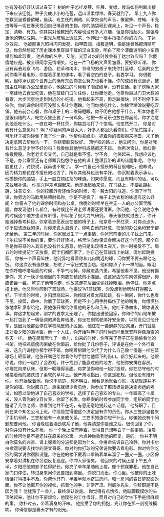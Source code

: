 你有没有好好认识过春天？
树的叶子怎样发芽、伸展、变绿，候鸟如何判断出接下来应该迁徙，种子变成小小的花苞，远山温柔缥缈。春天就到了。
早上九点你在教室里昏昏欲睡，晨读、班主任的训诫、同学交谈的声音，像蜜蜂、苍蝇、甲壳虫等等一切在春天找回自己嗓音的生物。你的脑袋砸到课桌上，听见一个声音，稳定、清晰、有力。你其实对他教授的内容也没有多大兴趣，但是你抬起头，勉强尊重他的劳动成果。一束光从玻璃上透过来，他伸出一根手指指向你的方向。
丁达尔效应。
他被那束光照得闪闪发亮。指甲圆润，指腹透明，像是连骨骼都清晰可见。你忽然想起了历史课本里穿越千载的汉白玉兽，明白了那个薄而透明的小东西缘何如此珍贵。
他点你的名字。艾伦，光穿过水的时候会有丁达尔效应吗？
你傻傻地应是。被全班同学无情嘲笑。他在一片飞扬的笑声里皱眉。要好好听课。
你没有再去观察飞鸟、游鱼、花草和树木，邻班的男孩子来找你打篮球、后桌的女生问你看不看电影，你握着手里的课本，看了看空白的卷子。我要学习。
你很聪明，但你承认这个世界上的确有东西你怎么努力也看不懂。你的成绩有点退步，被班主任叫到办公室里谈心，他路过的时候看了眼成绩单，没有说话。到了傍晚大家一窝蜂地去食堂吃饭，他在班级门口叫住你，让你跟他走。他带你越过门卫大叔的看管，大步流星地走到附近的小吃街。他看起来不高，但走路很快，时不时停下来催你，你的课余时间可没那么多让你磨蹭。他问你想吃什么，你稀里糊涂说要吃汉堡。他去前台点餐，你和桌子上的二维码瞪眼，你不明白他想干什么，所幸你也不是很纠结的人，吃完汉堡还要了一份鸡条。他把一杯可乐也放在你面前。你才注意到他没吃什么，一直在喝一杯红茶，你尴尬地打了个饱嗝。他忽然开口。
你是对我有什么意见吗？
啊？你疑问的声音太大，好多人都回头看你们。你急忙摆手，可乐杯子被你碰倒了撒了你一身。他帮你拿纸巾，抓着你的校服擦来擦去，末了他决定拿回去帮你洗一下。
你挠着脑袋说好。
回学校的路上，他又问你，你是对我有什么意见才学不好的吗？我看你其他学科成绩都还不错。
你再次否认，脸红得像猴屁股。你老老实实交代，自己就是看不懂、学不会。
他笑起来，我想应该也不是。办公室里还有老师跟我抱怨你在他的课上整理我带的课的错题集呢。
你的脸更红了，讨饶说，我再也不敢了。
学一门自己不擅长的科目很难吧，他却说，因为精力都花在不擅长的地方了，所以其他科也没有学好。
你沉默着表示承认。
他摸摸你的脑袋，手上一股立顿红茶的味道。如果你愿意，而且有时间的话，可以来找我补课。
你高兴得差点蹦起来。他却板起脸来说，在马路上，不要乱蹦乱跳，注意安全。
你的校服外套还给你的时候，有一股太阳的味道。你闻了半节课，你旁边的马脸用胳膊肘捣你，你是不是疯了，袖子上洗衣粉的味道有这么好闻？
你霸占了他的课余时间和办公桌，傍晚的时候坐在空无一人的办公室里解题。你发现他什么都会，有时候比任课老师讲得还要清晰。你问他，他会说他念书的时候这个地方也没有听懂，所以花了很大力气研究。
春天很快就过去了，你开始选择备考科目。你拿着志愿表坐在他的椅子上，他拿着一杯红茶，对你点点头。你不应该选我的课，对你来说太浪费了。你明白他的好意，把他的办公桌和安宁都还给他。
第二年的时候，你家里发生了一点事情，你爸爸前妻的儿子找上门来。卡尔拉说不关你的事，要你好好读书，格里沙向你保证会解决好这个问题。那个自称是你哥哥的人其实也没有什么恶意，他只是出现得太突兀，你一时接受不了。周五的时候提前半天放假，同学们都回家了，你自己在篮球场上拍球，偶尔起跳投篮。
你被一个声音叫住，他诧异地看着你和兀自跳远的球，问你要不要去跟他吃饭。
你这次没有选快餐，拐进了一家日式拉面店。他和你点了不一样的面。眼泪在你呼噜呼噜吸面的时候，不争气地掉。你藏进蒸汽里，希望他看不见。他没有揭穿你，夹了一筷子他碗里的牛肉放在精致的小牒里。说这家店的牛肉做得很好，你应该尝一尝。
吃完了他带你走，你故意走在后面偷偷抹掉眼泪。他停住，你差点撞上他。他又带你回到了篮球场。他提议1V1篮球赛，你没想到他居然打得那么好。下半场的时候，夕阳燃烧起来，你控球对着太阳起跳，有一瞬间，你什么也看不见。投篮，命中。你赢了篮球赛，但是不小心用手肘捣伤了他的嘴角。你慌慌张张地拿矿泉水给他，要他张开嘴给你看他的牙齿和舌头。他吐干净血水，跟你说没事。你这才想起来，刚才的要求太无理了。
你提出送他回家，你和你的山地车被一起打包到了一辆低调的黑色奔驰里。你坐在副驾驶绑好安全带。以前没见过他开车，是因为他都会停在学校隔壁的小区里。
他住在一套僻静的公寓里，开门就是正对着夕阳的落地窗。他一个人住，你开始写卷子的时候房间里就安静得像落雪的冬天一样。
他在厨房里忙了一会儿，出来的时候，你写完了卷子正在偷偷看他的书架。他把鸡蛋瘦肉粥放在你面前，给你批了几份卷子，评语是在他一个外行看来，这几门课程你都学得不错。你喝着粥跟他交代了为什么自己像个傻逼一样在篮球场上砸篮球。他张开嘴巴给你看你的手肘给他留下的伤口。都会好起来的。他跟你说。你们一起打了会游戏，终于找到了能赢过他的地方，他把你安排在客房。
你睡觉向来认床，但那一晚睡得香甜。你梦见你和他一起打篮球，你在防守他的时候搂着他的腰跌进了柔软的草坪上。他严肃地指出，你这是犯规，但他没有推开你。
你开始躲着他。你说不清楚、想不明白，但看见他就会心慌，拔腿就跑并不是你的错。你说服自己。后来就很少看见他，你参加了那场据说是决定命运的考试，如愿以偿地进了自己喜欢的学校，选择了自己喜欢的专业。一年蹿高了十厘米，没人管你的仪容仪表，你留了长发。你寒假的时候参加同学会，组织的同学也邀请了几位老师，你看到他并不在场，有意无意地提起这个话题。
他辞职了，目前在某个知名公司上班。你隐隐觉得他这个决定里有你的责任。你从三笠那里套来了手机号码，三笠和他有一点亲戚关系。三笠不知道你想干什么，你骗她说有个问题想要问他。
你当晚趁着酒劲联系了他，他弄清楚你是谁之后，很快回复了你，对你并没有什么芥蒂。
你一个晚上没有睡着，觉得自己想明白了一些事情。凌晨的时候问他是不是还住在原来的公寓。
六点钟你收到他的回复，是的。
你并不明白你莫名的兴奋、肾上腺素的分泌都是因为什么，你拼命告诉自己冷静。你对卡尔拉撒谎说要去找你的便宜哥哥。你对约你打球的兄弟说你要去看电影。你对约你吃饭的同学说你宿醉没醒。你在他的楼下戴着口罩骑着单车溜了一圈又一圈，小区保安拿着对讲机在你旁边反复巡逻。你冲人家傻笑。
他回来的时候正是下午五点半，夕阳把他的影子拉得好长。你扔了单车尾随他上楼，像个预谋罪犯。他在自己家门口停住，转过身来问你还要跟到哪里。
你脱口而出，你心里。他被你的土味情话打得措手不及。你帮他开门，半推半就地挤进房间，和一房间的春日梦影面对面。你不让他离开你的视线，抓着他的手，非常严肃。利威尔先生，你辞职是不是因为我？
他犹豫了一会儿，最终承认说是。
你觉得有点愧疚，他踮脚摸摸你的头顶笑起来，他让你不要烦恼，他现在的工作很好。而且对自己的学生下手是很麻烦的事。
你扑过去，带着满身的汗味。
他接受了你的拥抱，光让你在那一刻视线模糊。
你确信那是春天才有的阳光。
